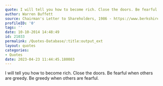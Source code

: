 ```yaml
---
quote: I will tell you how to become rich. Close the doors. Be fearful when others are greedy. Be greedy when others are fearful.
author: Warren Buffett
source: Chairman's Letter to Shareholders, 1986 - https://www.berkshirehathaway.com/letters/1986.html
profileID: '0'
tags: ''
date: 10-10-2014 14:48:49
id: 21033
permalink: /Quotes-Database/:title:output_ext
layout: quotes
categories:
- Quotes
date: 2023-04-23 11:44:45.180083
---
```

I will tell you how to become rich. Close the doors. Be fearful when others are greedy. Be greedy when others are fearful.